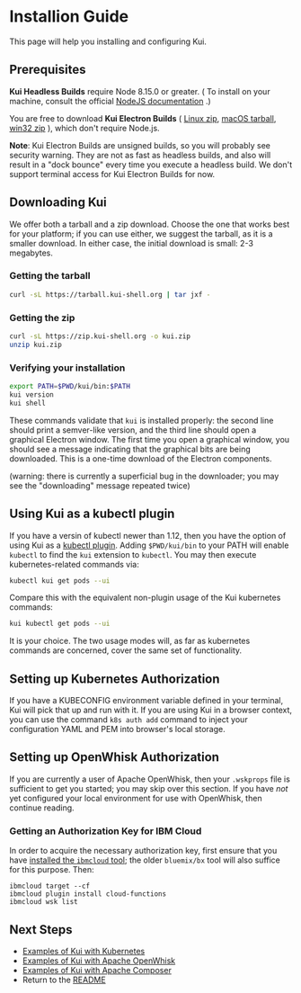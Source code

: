 # Installion Guide

This page will help you installing and configuring Kui.

## Prerequisites
**Kui Headless Builds** require Node 8.15.0 or greater.
( To install on your machine, consult the official [NodeJS documentation](https://nodejs.org) .)

You are free to download **Kui Electron Builds** ( [Linux zip](https://linux-zip.kui-shell.org),
[macOS tarball](https://macos-tarball.kui-shell.org),
[win32 zip](https://win32-zip.kui-shell.org) ), which don't require Node.js.

**Note**: Kui Electron Builds are unsigned builds, so you will probably see security warning. They are not as fast as headless builds, and also will result in a "dock bounce" every time you execute a headless build. We don't support terminal access for Kui Electron Builds for now.

## Downloading Kui

We offer both a tarball and a zip download. Choose the one that works
best for your platform; if you can use either, we suggest the tarball,
as it is a smaller download. In either case, the initial download is
small: 2-3 megabytes.

### Getting the tarball

```bash
curl -sL https://tarball.kui-shell.org | tar jxf -
```

### Getting the zip

```bash
curl -sL https://zip.kui-shell.org -o kui.zip
unzip kui.zip
```

### Verifying your installation

```bash
export PATH=$PWD/kui/bin:$PATH
kui version
kui shell
```

These commands validate that `kui` is installed properly: the second
line should print a semver-like version, and the third line should
open a graphical Electron window. The first time you open a graphical
window, you should see a message indicating that the graphical bits
are being downloaded. This is a one-time download of the Electron
components.

(warning: there is currently a superficial bug in the downloader; you
may see the "downloading" message repeated twice)

## Using Kui as a kubectl plugin

If you have a versin of kubectl newer than 1.12, then you have the
option of using Kui as a [kubectl
plugin](https://kubernetes.io/docs/tasks/extend-kubectl/kubectl-plugins/).
Adding `$PWD/kui/bin` to your PATH will enable `kubectl` to find the
`kui` extension to `kubectl`. You may then execute kubernetes-related
commands via:

```bash
kubectl kui get pods --ui
```

Compare this with the equivalent non-plugin usage of the Kui
kubernetes commands:

```bash
kui kubectl get pods --ui
```

It is your choice. The two usage modes will, as far as kubernetes
commands are concerned, cover the same set of functionality.

## Setting up Kubernetes Authorization

If you have a KUBECONFIG environment variable defined in your
terminal, Kui will pick that up and run with it. If you are using Kui
in a browser context, you can use the command `k8s auth add` command
to inject your configuration YAML and PEM into browser's local
storage.

## Setting up OpenWhisk Authorization

If you are currently a user of Apache OpenWhisk, then your `.wskprops`
file is sufficient to get you started; you may skip over this
section. If you have *not* yet configured your local environment for
use with OpenWhisk, then continue reading.

### Getting an Authorization Key for IBM Cloud

In order to acquire the necessary authorization key, first ensure that
you have
[installed the `ibmcloud` tool](https://console.bluemix.net/docs/cli/index.html#overview);
the older `bluemix/bx` tool will also suffice for this purpose. Then:

```
ibmcloud target --cf
ibmcloud plugin install cloud-functions
ibmcloud wsk list
```

## Next Steps

- [Examples of Kui with Kubernetes](./kubernetes.md)
- [Examples of Kui with Apache OpenWhisk](./openwhisk.md)
- [Examples of Kui with Apache Composer](./composer.md)
- Return to the [README](../README.md)
